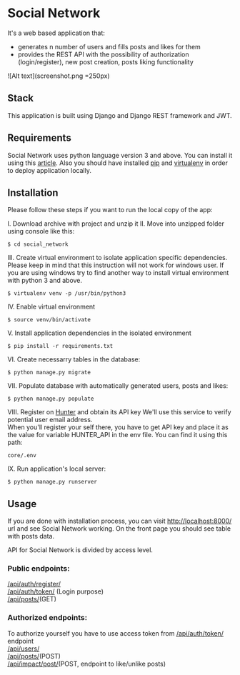 # Social Network
It's a web based application that:  
- generates n number of users and fills posts and likes for them  
- provides the REST API with the possibility of authorization (login/register), new post creation, posts liking functionality  


![Alt text](screenshot.png =250px)


## Stack
This application is built using Django and Django REST framework and JWT.

## Requirements
Social Network uses python language version 3 and above. You can install it using this [article](https://realpython.com/installing-python/). 
Also you should have installed [pip](https://github.com/pypa/pip) and [virtualenv](https://github.com/pypa/virtualenv) in order to deploy application locally.

## Installation
Please follow these steps if you want to run the local copy of the app:

I. Download archive with project and unzip it
II. Move into unzipped folder using console like this:
```
$ cd social_network
```
III. Create virtual environment to isolate application specific dependencies. Please keep in mind that this instruction will not work for windows user. If you are using windows try to find another way to install virtual environment with python 3 and above.
```
$ virtualenv venv -p /usr/bin/python3
```
IV.  Enable virtual environment
```
$ source venv/bin/activate
```
V. Install application dependencies in the isolated environment
```
$ pip install -r requirements.txt
```
VI. Create necessarry tables in the database:
```
$ python manage.py migrate
```
VII. Populate database with automatically generated users, posts and likes:
```
$ python manage.py populate
```
VIII. Register on [Hunter](https://hunter.io/) and obtain its API key
We'll use this service to verify potential user email address.  
When you'll register your self there, you have to get API key and place it as the value for variable HUNTER_API in the env file. You can find it using this path:  
```  
core/.env  
```
IX. Run application's local server:
```
$ python manage.py runserver
```
## Usage
If you are done with installation process, you can visit [http://localhost:8000/](http://localhost:8000/) url and see Social Network working.
On the front page you should see table with posts data. 

API for Social Network is divided by access level.
### Public endpoints:

[/api/auth/register/](http://localhost:8000/api/auth/register/)  
[/api/auth/token/](http://localhost:8000/api/auth/token/) (Login purpose)  
[/api/posts/](http://localhost:8000/api/posts/)(GET)  

### Authorized endpoints:  
To authorize yourself you have to use access token from [/api/auth/token/](http://localhost:8000/api/auth/token/) endpoint  
[/api/users/](http://localhost:8000/api/users/)  
[/api/posts/](http://localhost:8000/api/posts/)(POST)  
[/api/impact/post/](http://localhost:8000/api/posts/)(POST, endpoint to like/unlike posts)  
